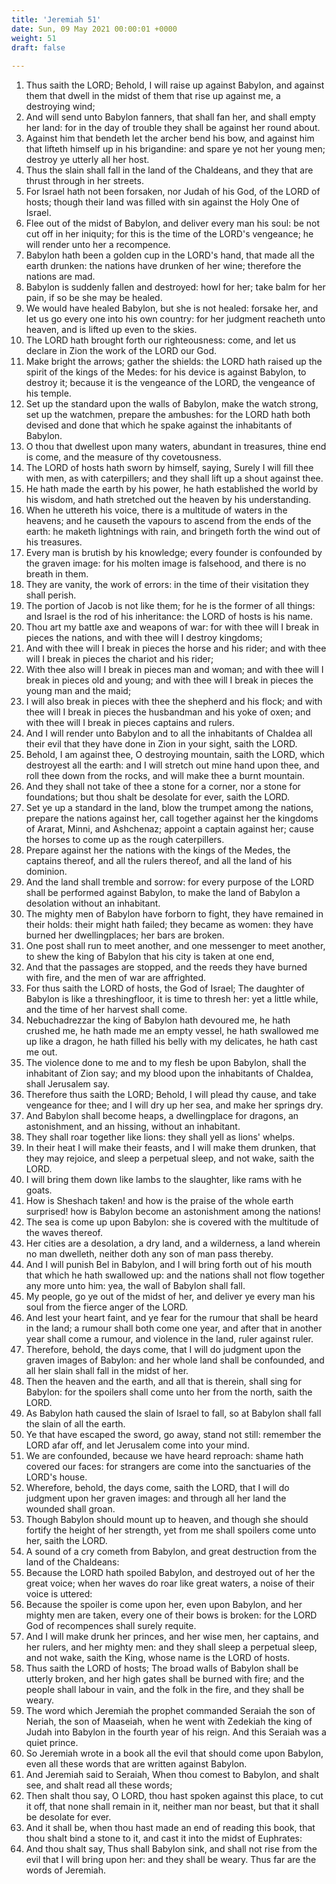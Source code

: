 ```yaml
---
title: 'Jeremiah 51'
date: Sun, 09 May 2021 00:00:01 +0000
weight: 51
draft: false
  
---
```


1. Thus saith the LORD; Behold, I will raise up against Babylon, and against them that dwell in the midst of them that rise up against me, a destroying wind;
2. And will send unto Babylon fanners, that shall fan her, and shall empty her land: for in the day of trouble they shall be against her round about.
3. Against him that bendeth let the archer bend his bow, and against him that lifteth himself up in his brigandine: and spare ye not her young men; destroy ye utterly all her host.
4. Thus the slain shall fall in the land of the Chaldeans, and they that are thrust through in her streets.
5. For Israel hath not been forsaken, nor Judah of his God, of the LORD of hosts; though their land was filled with sin against the Holy One of Israel.
6. Flee out of the midst of Babylon, and deliver every man his soul: be not cut off in her iniquity; for this is the time of the LORD's vengeance; he will render unto her a recompence.
7. Babylon hath been a golden cup in the LORD's hand, that made all the earth drunken: the nations have drunken of her wine; therefore the nations are mad.
8. Babylon is suddenly fallen and destroyed: howl for her; take balm for her pain, if so be she may be healed.
9. We would have healed Babylon, but she is not healed: forsake her, and let us go every one into his own country: for her judgment reacheth unto heaven, and is lifted up even to the skies.
10. The LORD hath brought forth our righteousness: come, and let us declare in Zion the work of the LORD our God.
11. Make bright the arrows; gather the shields: the LORD hath raised up the spirit of the kings of the Medes: for his device is against Babylon, to destroy it; because it is the vengeance of the LORD, the vengeance of his temple.
12. Set up the standard upon the walls of Babylon, make the watch strong, set up the watchmen, prepare the ambushes: for the LORD hath both devised and done that which he spake against the inhabitants of Babylon.
13. O thou that dwellest upon many waters, abundant in treasures, thine end is come, and the measure of thy covetousness.
14. The LORD of hosts hath sworn by himself, saying, Surely I will fill thee with men, as with caterpillers; and they shall lift up a shout against thee.
15. He hath made the earth by his power, he hath established the world by his wisdom, and hath stretched out the heaven by his understanding.
16. When he uttereth his voice, there is a multitude of waters in the heavens; and he causeth the vapours to ascend from the ends of the earth: he maketh lightnings with rain, and bringeth forth the wind out of his treasures.
17. Every man is brutish by his knowledge; every founder is confounded by the graven image: for his molten image is falsehood, and there is no breath in them.
18. They are vanity, the work of errors: in the time of their visitation they shall perish.
19. The portion of Jacob is not like them; for he is the former of all things: and Israel is the rod of his inheritance: the LORD of hosts is his name.
20. Thou art my battle axe and weapons of war: for with thee will I break in pieces the nations, and with thee will I destroy kingdoms;
21. And with thee will I break in pieces the horse and his rider; and with thee will I break in pieces the chariot and his rider;
22. With thee also will I break in pieces man and woman; and with thee will I break in pieces old and young; and with thee will I break in pieces the young man and the maid;
23. I will also break in pieces with thee the shepherd and his flock; and with thee will I break in pieces the husbandman and his yoke of oxen; and with thee will I break in pieces captains and rulers.
24. And I will render unto Babylon and to all the inhabitants of Chaldea all their evil that they have done in Zion in your sight, saith the LORD.
25. Behold, I am against thee, O destroying mountain, saith the LORD, which destroyest all the earth: and I will stretch out mine hand upon thee, and roll thee down from the rocks, and will make thee a burnt mountain.
26. And they shall not take of thee a stone for a corner, nor a stone for foundations; but thou shalt be desolate for ever, saith the LORD.
27. Set ye up a standard in the land, blow the trumpet among the nations, prepare the nations against her, call together against her the kingdoms of Ararat, Minni, and Ashchenaz; appoint a captain against her; cause the horses to come up as the rough caterpillers.
28. Prepare against her the nations with the kings of the Medes, the captains thereof, and all the rulers thereof, and all the land of his dominion.
29. And the land shall tremble and sorrow: for every purpose of the LORD shall be performed against Babylon, to make the land of Babylon a desolation without an inhabitant.
30. The mighty men of Babylon have forborn to fight, they have remained in their holds: their might hath failed; they became as women: they have burned her dwellingplaces; her bars are broken.
31. One post shall run to meet another, and one messenger to meet another, to shew the king of Babylon that his city is taken at one end,
32. And that the passages are stopped, and the reeds they have burned with fire, and the men of war are affrighted.
33. For thus saith the LORD of hosts, the God of Israel; The daughter of Babylon is like a threshingfloor, it is time to thresh her: yet a little while, and the time of her harvest shall come.
34. Nebuchadrezzar the king of Babylon hath devoured me, he hath crushed me, he hath made me an empty vessel, he hath swallowed me up like a dragon, he hath filled his belly with my delicates, he hath cast me out.
35. The violence done to me and to my flesh be upon Babylon, shall the inhabitant of Zion say; and my blood upon the inhabitants of Chaldea, shall Jerusalem say.
36. Therefore thus saith the LORD; Behold, I will plead thy cause, and take vengeance for thee; and I will dry up her sea, and make her springs dry.
37. And Babylon shall become heaps, a dwellingplace for dragons, an astonishment, and an hissing, without an inhabitant.
38. They shall roar together like lions: they shall yell as lions' whelps.
39. In their heat I will make their feasts, and I will make them drunken, that they may rejoice, and sleep a perpetual sleep, and not wake, saith the LORD.
40. I will bring them down like lambs to the slaughter, like rams with he goats.
41. How is Sheshach taken! and how is the praise of the whole earth surprised! how is Babylon become an astonishment among the nations!
42. The sea is come up upon Babylon: she is covered with the multitude of the waves thereof.
43. Her cities are a desolation, a dry land, and a wilderness, a land wherein no man dwelleth, neither doth any son of man pass thereby.
44. And I will punish Bel in Babylon, and I will bring forth out of his mouth that which he hath swallowed up: and the nations shall not flow together any more unto him: yea, the wall of Babylon shall fall.
45. My people, go ye out of the midst of her, and deliver ye every man his soul from the fierce anger of the LORD.
46. And lest your heart faint, and ye fear for the rumour that shall be heard in the land; a rumour shall both come one year, and after that in another year shall come a rumour, and violence in the land, ruler against ruler.
47. Therefore, behold, the days come, that I will do judgment upon the graven images of Babylon: and her whole land shall be confounded, and all her slain shall fall in the midst of her.
48. Then the heaven and the earth, and all that is therein, shall sing for Babylon: for the spoilers shall come unto her from the north, saith the LORD.
49. As Babylon hath caused the slain of Israel to fall, so at Babylon shall fall the slain of all the earth.
50. Ye that have escaped the sword, go away, stand not still: remember the LORD afar off, and let Jerusalem come into your mind.
51. We are confounded, because we have heard reproach: shame hath covered our faces: for strangers are come into the sanctuaries of the LORD's house.
52. Wherefore, behold, the days come, saith the LORD, that I will do judgment upon her graven images: and through all her land the wounded shall groan.
53. Though Babylon should mount up to heaven, and though she should fortify the height of her strength, yet from me shall spoilers come unto her, saith the LORD.
54. A sound of a cry cometh from Babylon, and great destruction from the land of the Chaldeans:
55. Because the LORD hath spoiled Babylon, and destroyed out of her the great voice; when her waves do roar like great waters, a noise of their voice is uttered:
56. Because the spoiler is come upon her, even upon Babylon, and her mighty men are taken, every one of their bows is broken: for the LORD God of recompences shall surely requite.
57. And I will make drunk her princes, and her wise men, her captains, and her rulers, and her mighty men: and they shall sleep a perpetual sleep, and not wake, saith the King, whose name is the LORD of hosts.
58. Thus saith the LORD of hosts; The broad walls of Babylon shall be utterly broken, and her high gates shall be burned with fire; and the people shall labour in vain, and the folk in the fire, and they shall be weary.
59. The word which Jeremiah the prophet commanded Seraiah the son of Neriah, the son of Maaseiah, when he went with Zedekiah the king of Judah into Babylon in the fourth year of his reign. And this Seraiah was a quiet prince.
60. So Jeremiah wrote in a book all the evil that should come upon Babylon, even all these words that are written against Babylon.
61. And Jeremiah said to Seraiah, When thou comest to Babylon, and shalt see, and shalt read all these words;
62. Then shalt thou say, O LORD, thou hast spoken against this place, to cut it off, that none shall remain in it, neither man nor beast, but that it shall be desolate for ever.
63. And it shall be, when thou hast made an end of reading this book, that thou shalt bind a stone to it, and cast it into the midst of Euphrates:
64. And thou shalt say, Thus shall Babylon sink, and shall not rise from the evil that I will bring upon her: and they shall be weary. Thus far are the words of Jeremiah.
